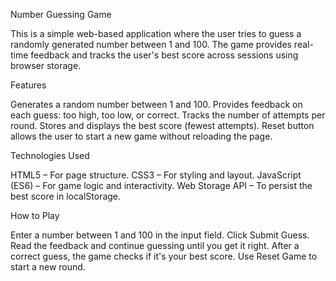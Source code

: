 Number Guessing Game

This is a simple web-based application where the user tries to guess a randomly generated number between 1 and 100. The game provides real-time feedback and tracks the user's best score across sessions using browser storage.

Features

  Generates a random number between 1 and 100.
  Provides feedback on each guess: too high, too low, or correct.
  Tracks the number of attempts per round.
  Stores and displays the best score (fewest attempts).
  Reset button allows the user to start a new game without reloading the page.

Technologies Used

  HTML5 – For page structure.
  CSS3 – For styling and layout.
  JavaScript (ES6) – For game logic and interactivity.
  Web Storage API – To persist the best score in localStorage.

How to Play

  Enter a number between 1 and 100 in the input field.
  Click Submit Guess.
  Read the feedback and continue guessing until you get it right.
  After a correct guess, the game checks if it's your best score.
  Use Reset Game to start a new round.
